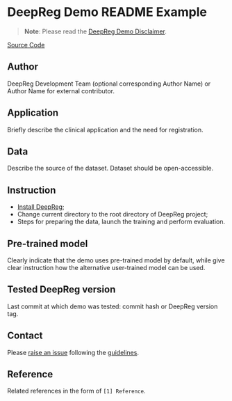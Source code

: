 # DeepReg Demo README Example

> **Note**: Please read the
> [DeepReg Demo Disclaimer](introduction.html#demo-disclaimer).

[Source Code](https://github.com/DeepRegNet/DeepReg/tree/master/demos/)

## Author

DeepReg Development Team (optional corresponding Author Name) or Author Name for
external contributor.

## Application

Briefly describe the clinical application and the need for registration.

## Data

Describe the source of the dataset. Dataset should be open-accessible.

## Instruction

- [Install DeepReg](../getting_started/install.html);
- Change current directory to the root directory of DeepReg project;
- Steps for preparing the data, launch the training and perform evaluation.

## Pre-trained model

Clearly indicate that the demo uses pre-trained model by default, while give clear
instruction how the alternative user-trained model can be used.

## Tested DeepReg version

Last commit at which demo was tested: commit hash or DeepReg version tag.

## Contact

Please [raise an issue](https://github.com/DeepRegNet/DeepReg/issues/new) following the
[guidelines](../contributing/issue.html).

## Reference

Related references in the form of `[1] Reference`.
